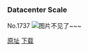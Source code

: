 ### Datacenter Scale
No.1737
![图片不见了~~~](https://imgs.xkcd.com/comics/datacenter_scale.png)

[原址](https://xkcd.com//1737) [下载](https://imgs.xkcd.com/comics/datacenter_scale.png)

